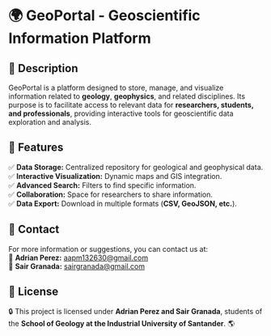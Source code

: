 # 🌍 GeoPortal - Geoscientific Information Platform  

## 📌 Description  
GeoPortal is a platform designed to store, manage, and visualize information related to **geology**, **geophysics**, and related disciplines. Its purpose is to facilitate access to relevant data for **researchers, students, and professionals**, providing interactive tools for geoscientific data exploration and analysis.  

## 🚀 Features  
✅ **Data Storage:** Centralized repository for geological and geophysical data.  
✅ **Interactive Visualization:** Dynamic maps and GIS integration.  
✅ **Advanced Search:** Filters to find specific information.  
✅ **Collaboration:** Space for researchers to share information.  
✅ **Data Export:** Download in multiple formats (**CSV, GeoJSON, etc.**).  


## 📧 Contact  
For more information or suggestions, you can contact us at:  
📩 **Adrian Perez:** [aapm132630@gmail.com](mailto:aapm132630@gmail.com)  
📩 **Sair Granada:** [sairgranada@gmail.com](mailto:sairgranada@gmail.com)  

## 📜 License  
🔒 This project is licensed under **Adrian Perez and Sair Granada**, students of the **School of Geology at the Industrial University of Santander**. 🌎  
